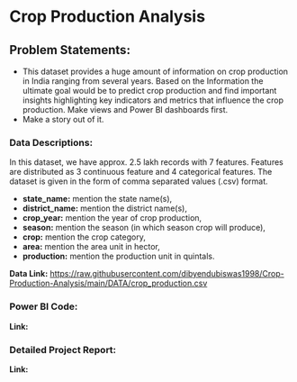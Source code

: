 # Crop Production Analysis


## Problem Statements:
* This dataset provides a huge amount of information on crop production in India ranging from several years. Based on the Information the ultimate goal would be to predict crop production and find important insights highlighting key indicators and metrics that influence the crop production.
Make views and Power BI dashboards first.
* Make a story out of it.


### Data Descriptions:
In this dataset, we have approx. 2.5 lakh records with 7 features. Features are distributed as 3 continuous feature and 4 categorical features. The dataset is given in the form of comma separated values (.csv) format. <br>

* **state_name:** mention the state name(s),
* **district_name:** mention the district name(s),
* **crop_year:** mention the year of crop production,
* **season:** mention the season (in which season crop will produce),
* **crop:** mention the crop category,
* **area:** mention the area unit in hector,
* **production:** mention the production unit in quintals.<br>

**Data Link:** https://raw.githubusercontent.com/dibyendubiswas1998/Crop-Production-Analysis/main/DATA/crop_production.csv


### Power BI Code:
**Link:**


### Detailed Project Report:
**Link:**
